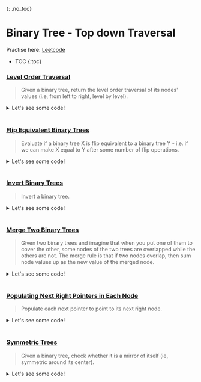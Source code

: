{: .no_toc}
# Binary Tree - Top down Traversal
Practise here: [Leetcode]()

- TOC
{:toc}

### [Level Order Traversal](https://leetcode.com/problems/binary-tree-level-order-traversal/)

> Given a binary tree, return the level order traversal of its nodes' values (i.e, from left to right, level by level).

<details><summary markdown="span">Let's see some code!</summary>

```python
class Solution:
    def levelOrder(self, root: Optional[TreeNode]) -> List[List[int]]:
        q = [(root, 0)]

        res = collections.defaultdict(list)
        while q:
            tmp, d = q.pop(0)
            if tmp is None:
                continue

            res[d].append(tmp.val)
            q.append((tmp.left, d + 1))
            q.append((tmp.right, d + 1))

        return res.values()

    #Using global state
    def levelOrder(self, root: Optional[TreeNode]) -> List[List[int]]:
        def solve(node, d):
            if not node:
                return
            else:
                res[d].append(node.val)
                solve(node.left, d + 1)
                solve(node.right, d + 1)

        res = collections.defaultdict(list)
        solve(root, 0)
        return res.values()
```

</details>
<BR>

### [Flip Equivalent Binary Trees](https://leetcode.com/problems/flip-equivalent-binary-trees/)

> Evaluate if a binary tree X is flip equivalent to a binary tree Y - i.e. if we can make X equal
to Y after some number of flip operations. 

<details><summary markdown="span">Let's see some code!</summary>

```python
class Solution(object):
    def flipEquiv(self, a, b):
        if a == b == None:
            return True
        elif a is None or b is None:
            return False
        elif a.val != b.val:
            return False
        return (self.flipEquiv(a.left, b.left)  and self.flipEquiv(a.right, b.right) or
                self.flipEquiv(a.left, b.right) and self.flipEquiv(a.right, b.left))
```

</details>
<BR>

### [Invert Binary Trees](https://leetcode.com/problems/invert-binary-tree/)

> Invert a binary tree.

<details><summary markdown="span">Let's see some code!</summary>

```python
def invertTree(root):
    if root is not None:
        return TreeNode(root.val, 
                        invertTree(root.right), 
                        invertTree(root.left))

```

</details>
<BR>

### [Merge Two Binary Trees](https://leetcode.com/problems/merge-two-binary-trees/)

> Given two binary trees and imagine that when you put one of them to cover the other, 
some nodes of the two trees are overlapped while the others are not. The merge rule is that if two nodes overlap, 
then sum node values up as the new value of the merged node.

<details><summary markdown="span">Let's see some code!</summary>

```python
class Solution:
    def mergeTrees(self, a: TreeNode, b: TreeNode) -> TreeNode:
        if a is None and b is None:
            return
        if a is None:
            return b
        elif b is None:
            return a
        if a is not None and b is not None:
            return TreeNode(a.val + b.val, self.mergeTrees(a.left, b.left), self.mergeTrees(a.right, b.right))
```

</details>
<BR>

### [Populating Next Right Pointers in Each Node](https://leetcode.com/problems/populating-next-right-pointers-in-each-node-ii/)

> Populate each next pointer to point to its next right node. 
<details><summary markdown="span">Let's see some code!</summary>

```python
class Solution:
    def connect(self, root: 'Node') -> 'Node':
        q = [root]
        qChildren = []

        while q:
            curr = q.pop(0)
            if not curr:
                continue

            if q:
                curr.next = q[0]

            if curr.left:
                qChildren.append(curr.left)
            if curr.right:
                qChildren.append(curr.right)

            if not q and qChildren:
                q, qChildren = qChildren, q

        return root
```

</details>
<BR>

### [Symmetric Trees](https://leetcode.com/problems/symmetric-tree/)

> Given a binary tree, check whether it is a mirror of itself (ie, symmetric around its center).

<details><summary markdown="span">Let's see some code!</summary>

```python
class Solution:
    def isSymmetric(self, root: TreeNode) -> bool:
        def check(a,b):
            if a is None and b is None:
                return True
            if a is None or b is None:
                return False
            if a.val == b.val and check(a.left,b.right) and check(a.right, b.left):
                return True
            else:
                return False

        return check(root,root)
```

</details>
<BR>